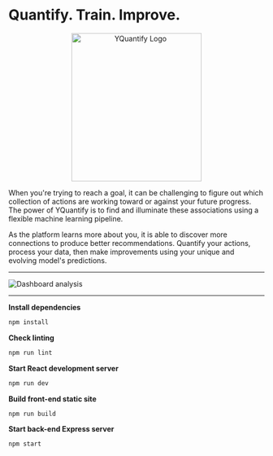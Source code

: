 # Quantify. Train. Improve.

<p align="center">
	<img src="https://www.yquantify.com/yquantify_logo_light.png" width="256" height="291" alt="YQuantify Logo" />
</p>

When you're trying to reach a goal, it can be challenging to figure out which collection of actions are working toward or against your future progress. The power of YQuantify is to find and illuminate these associations using a flexible machine learning pipeline.

As the platform learns more about you, it is able to discover more connections to produce better recommendations. Quantify your actions, process your data, then make improvements using your unique and evolving model's predictions.

---

![Dashboard analysis](https://user-images.githubusercontent.com/25379378/66709033-6ae28300-ed10-11e9-822f-18d3cb673627.jpg)

---

**Install dependencies**

```bash
npm install
```

**Check linting**

```bash
npm run lint
```

**Start React development server**

```bash
npm run dev
```

**Build front-end static site**

```bash
npm run build
```

**Start back-end Express server**

```bash
npm start
```
